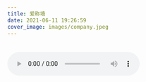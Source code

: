 ```yaml
---
title: 爱称墙
date: 2021-06-11 19:26:59
cover_image: images/company.jpeg
---
```


<body>
  <div id="nickname">
  </div>  
  <audio src="/music/cannon.mp3" autoplay controls loop id="myaudio"></audio>
  <script>
    var NICKNAMES = [
      { name: '木目心', rank: 101 },
      { name: '立小一', rank: 100 },
      { name: '小青', rank: 100 },
      { name: '疼疼', rank: 100 },
      { name: '涂尔巴', rank: 100 },
      { name: '冲儿', rank: 100 },
      { name: '胡子妹妹', rank: 100 },
      { name: '可达鸭', rank: 100 },
      { name: '巴nia个', rank: 40 },
      { name: '点头小子', rank: 100 },
      { name: '大阿哥', rank: 90 },
      { name: '死鸡仔', rank: 90 },
      { name: '安艺物语', rank: 90 },
      { name: '鼓鼓', rank: 100 },
      { name: '口咸', rank: 50 },
      { name: '小王', rank: 69 },
    ];
    NICKNAMES.sort(function(a, b) {
      return  b.rank - a.rank;
    });
    var RootNode = document.querySelector('#nickname');
    for(var i = 0; i < NICKNAMES.length; i++) {
      var cube = document.createElement('div');
      cube.setAttribute('class','namecube');
      // 序号
      var labelNode = document.createElement('label');
      labelNode.innerText = i + 1;
      cube.appendChild(labelNode);
      // 分数
      var rankNode = document.createElement('label');
      rankNode.setAttribute('class','ranking hide');
      rankNode.innerText = NICKNAMES[i].rank;
      cube.appendChild(rankNode);
      // 名称
      var nameNode = document.createElement('span');
      nameNode.innerText = NICKNAMES[i].name;
      cube.appendChild(nameNode);
      // 名称块插入展示页面
      RootNode.appendChild(cube);
    }
    // 事件绑定
    var cubeList = document.querySelectorAll('.namecube');
    cubeList.forEach(function(item) {
      item.onclick = function() {
        item.children[1].classList.toggle('hide');
      }
    })
  </script>
  <style>
    #nickname {
      margin-bottom: 35px;
    }
    .namecube {
      position: relative;
      display: flex;
      justify-content: space-between;
      margin-bottom: 15px;
      border-radius: 5px;
      box-shadow: rgba(0,0,0,.2) 0 1px 5px 0px;
      line-height: 54px;
      font-size: 26px;
      cursor: pointer;
    }
    .namecube:nth-child(1) {
      background-color: #e77f67;
    }
    .namecube:nth-child(2) {
      background-color: #f3a683;
    }
    .namecube:nth-child(3) {
      background-color: #f5cd79;
    }
    .namecube label {
      min-width: 60px;
      padding: 0 15px;
	    font-family: 'slidefu';
    }
    .namecube .ranking {
      position: absolute;
      left: 30%;
      color: #e15f41; 
      text-shadow: 1px 1px 1px #000, -1px -1px 1px #e66767;
    }
    .namecube .ranking.hide {
      display: none;
    }
    .namecube span {
      font-size: 26px;
	    font-family: 'slidefu';
      padding-right: 15px;
    }
  </style>
</body>
